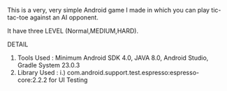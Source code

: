 This is a very, very simple Android game I made in which you can play tic-tac-toe against an AI opponent.

It have three LEVEL (Normal,MEDIUM,HARD).

DETAIL

1. Tools Used : Minimum Android SDK 4.0, JAVA 8.0, Android Studio, Gradle System 23.0.3
2. Library Used :
      i.) com.android.support.test.espresso:espresso-core:2.2.2 for UI Testing